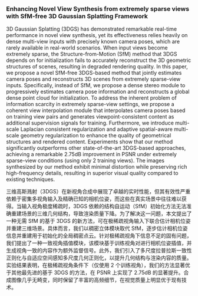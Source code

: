 ### Enhancing Novel View Synthesis from extremely sparse views with SfM-free 3D Gaussian Splatting Framework

3D Gaussian Splatting (3DGS) has demonstrated remarkable real-time performance in novel view synthesis, yet its effectiveness relies heavily on dense multi-view inputs with precisely known camera poses, which are rarely available in real-world scenarios. When input views become extremely sparse, the Structure-from-Motion (SfM) method that 3DGS depends on for initialization fails to accurately reconstruct the 3D geometric structures of scenes, resulting in degraded rendering quality. In this paper, we propose a novel SfM-free 3DGS-based method that jointly estimates camera poses and reconstructs 3D scenes from extremely sparse-view inputs. Specifically, instead of SfM, we propose a dense stereo module to progressively estimates camera pose information and reconstructs a global dense point cloud for initialization. To address the inherent problem of information scarcity in extremely sparse-view settings, we propose a coherent view interpolation module that interpolates camera poses based on training view pairs and generates viewpoint-consistent content as additional supervision signals for training. Furthermore, we introduce multi-scale Laplacian consistent regularization and adaptive spatial-aware multi-scale geometry regularization to enhance the quality of geometrical structures and rendered content. Experiments show that our method significantly outperforms other state-of-the-art 3DGS-based approaches, achieving a remarkable 2.75dB improvement in PSNR under extremely sparse-view conditions (using only 2 training views). The images synthesized by our method exhibit minimal distortion while preserving rich high-frequency details, resulting in superior visual quality compared to existing techniques.

三维高斯溅射（3DGS）在新视角合成中展现了卓越的实时性能，但其有效性严重依赖于密集多视角输入及精确已知的相机位姿，而这些在真实场景中往往难以获得。当输入视角极度稀疏时，3DGS 依赖的结构自运动（SfM）初始化方法无法准确重建场景的三维几何结构，导致渲染质量下降。为了解决这一问题，本文提出了一种无需 SfM 的基于 3DGS 的新方法，可在极稀疏视角输入下联合估计相机位姿并重建三维场景。具体而言，我们以稠密立体模块取代 SfM，逐步估计相机位姿信息并重建用于初始化的全局稠密点云。针对极稀疏视角下信息不足的固有问题，我们提出了一种一致视角插值模块，该模块基于训练视角对进行相机位姿插值，并生成视角一致的内容作为额外监督信号。此外，我们引入了多尺度拉普拉斯一致性正则化与自适应空间感知多尺度几何正则化，以提升几何结构与渲染内容的质量。实验结果表明，在极稀疏视角条件下（仅使用 2 个训练视角），我们的方法显著优于其他最先进的基于 3DGS 的方法，在 PSNR 上实现了 2.75dB 的显著提升。合成图像几乎无畸变，同时保留了丰富的高频细节，在视觉质量上明显优于现有技术。
